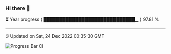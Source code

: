 ### Hi there 👋

⏳ Year progress { █████████████████████████████▁ } 97.81 %

---

⏰ Updated on Sat, 24 Dec 2022 00:35:30 GMT

![Progress Bar CI](https://github.com/Shyam-Makwana/GitHub-Actions-Demo/workflows/Progress%20Bar%20CI/badge.svg)
